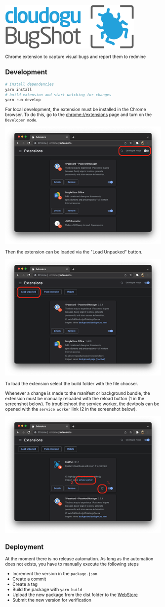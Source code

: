 ![BugShot Logo](static/images/logo.svg)

Chrome extension to capture visual bugs and report them to redmine

## Development

```bash
# install dependencies
yarn install
# build extension and start watching for changes
yarn run develop
```

For local development, the extension must be installed in the Chrome browser.
To do this, go to the [chrome://extensions](chrome://extensions/) page and turn on the `Developer mode`. 

![Enable Developer mode](docs/assets/dev-1.png)

Then the extension can be loaded via the "Load Unpacked" button. 

![Load extension](docs/assets/dev-2.png)

To load the extension select the build folder with the file chooser.

Whenever a change is made to the manifest or background bundle, the extension must be manually reloaded with the reload button (1 in the screenshot below). 
To troubleshoot the service worker, the devtools can be opened with the `service worker` link (2 in the screenshot below).

![Load extension](docs/assets/dev-3.png)

## Deployment

At the moment there is no release automation.
As long as the automation does not exists, you have to manually execute the following steps

* Increment the version in the `package.json`
* Create a commit
* Create a tag
* Build the package with `yarn build`
* Upload the new package from the dist folder to the [WebStore](https://chrome.google.com/webstore/devconsole)
* Submit the new version for verification

